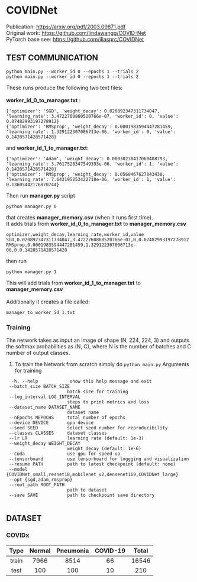 # COVIDNet

Publication: https://arxiv.org/pdf/2003.09871.pdf <br>
Original work: https://github.com/lindawangg/COVID-Net <br>
PyTorch base see: https://github.com/iliasprc/COVIDNet


## TEST COMMUNICATION
```
python main.py --worker_id 0 --epochs 1 --trials 2
python main.py --worker_id 0 --epochs 1 --trials 2
```
These runs produce the following two text files: <br>
<br>
**worker_id_0_to_manager.txt** :

```
{'optimizer': 'SGD', 'weight_decay': 0.020892347311734047, 'learning_rate': 3.4722760860520766e-07, 'worker_id': 0, 'value': 0.07482993197278912}
{'optimizer': 'RMSprop', 'weight_decay': 0.0001983594447281459, 'learning_rate': 1.329122307006713e-06, 'worker_id': 0, 'value': 0.1428571428571428}
```
and **worker_id_1_to_manager.txt**:
```
{'optimizer': 'Adam', 'weight_decay': 0.00030238417060408793, 'learning_rate': 3.7617520347549393e-06, 'worker_id': 1, 'value': 0.1428571428571428}
{'optimizer': 'RMSprop', 'weight_decay': 0.0560467627843438, 'learning_rate': 7.643195253422718e-06, 'worker_id': 1, 'value': 0.13605442176870744}
```

Then run **manager.py** script
```
python manager.py 0
```

that creates **manager_memory.csv** (when it runs first time). <br>
It adds trials from **worker_id_0_to_manager.txt** to **manager_memory.csv**

```
optimizer,weight_decay,learning_rate,worker_id,value
SGD,0.020892347311734047,3.4722760860520766e-07,0,0.07482993197278912
RMSprop,0.0001983594447281459,1.329122307006713e-06,0,0.1428571428571428
```
then run

```
python manager.py 1
```
This will add trials from **worker_id_1_to_manager.txt** to **manager_memory.csv**  <br>
<br>
Additionally it creates a file called:

```
manager_to_worker_id_1.txt
```

### Training

The network takes as input an image of shape (N, 224, 224, 3) and outputs the softmax probabilities as (N, C), where N is the number of batches and C number of output classes.

1. To train the Network from scratch simply do `python main.py` 
 Arguments for training 
 ```
   -h, --help            show this help message and exit
  --batch_size BATCH_SIZE
                        batch size for training
  --log_interval LOG_INTERVAL
                        steps to print metrics and loss
  --dataset_name DATASET_NAME
                        dataset name
  --nEpochs NEPOCHS     total number of epochs
  --device DEVICE       gpu device
  --seed SEED           select seed number for reproducibility
  --classes CLASSES     dataset classes
  --lr LR               learning rate (default: 1e-3)
  --weight_decay WEIGHT_DECAY
                        weight decay (default: 1e-6)
  --cuda                use gpu for speed-up
  --tensorboard         use tensorboard for loggging and visualization
  --resume PATH         path to latest checkpoint (default: none)
  --model {COVIDNet_small,resnet18,mobilenet_v2,densenet169,COVIDNet_large}
  --opt {sgd,adam,rmsprop}
  --root_path ROOT_PATH
                        path to dataset
  --save SAVE           path to checkpoint save directory


```

## DATASET


###  COVIDx 



|  Type | Normal | Pneumonia | COVID-19 | Total |
|:-----:|:------:|:---------:|:--------:|:-----:|
| train |  7966  |    8514   |    66    | 16546 |
|  test |   100  |     100   |    10    |   210 |
